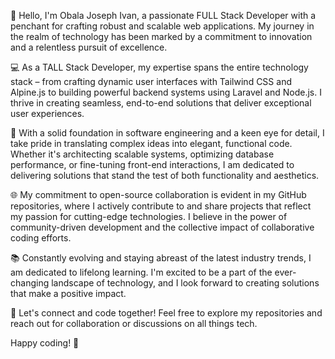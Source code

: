👋 Hello, I'm Obala Joseph Ivan, a passionate FULL Stack Developer with a penchant for crafting robust and scalable web applications. My journey in the realm of technology has been marked by a commitment to innovation and a relentless pursuit of excellence.

💻 As a TALL Stack Developer, my expertise spans the entire technology stack – from crafting dynamic user interfaces with Tailwind CSS and Alpine.js to building powerful backend systems using Laravel and Node.js. I thrive in creating seamless, end-to-end solutions that deliver exceptional user experiences.

🚀 With a solid foundation in software engineering and a keen eye for detail, I take pride in translating complex ideas into elegant, functional code. Whether it's architecting scalable systems, optimizing database performance, or fine-tuning front-end interactions, I am dedicated to delivering solutions that stand the test of both functionality and aesthetics.

🌐 My commitment to open-source collaboration is evident in my GitHub repositories, where I actively contribute to and share projects that reflect my passion for cutting-edge technologies. I believe in the power of community-driven development and the collective impact of collaborative coding efforts.

📚 Constantly evolving and staying abreast of the latest industry trends, I am dedicated to lifelong learning. I'm excited to be a part of the ever-changing landscape of technology, and I look forward to creating solutions that make a positive impact.

🔗 Let's connect and code together! Feel free to explore my repositories and reach out for collaboration or discussions on all things tech.

Happy coding! 🚀

